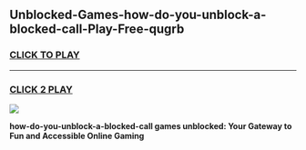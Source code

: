 
## Unblocked-Games-how-do-you-unblock-a-blocked-call-Play-Free-qugrb
<h3>
<a href="https://premium76.site?title=how-do-you-unblock-a-blocked-call&ref=21A">CLICK TO PLAY</a></h3>
<hr>

<h3>
<a href="https://premium76.site?title=how-do-you-unblock-a-blocked-call&ref=21A">CLICK 2 PLAY</a>
  
</h3>

<a href="https://premium76.site?title=how-do-you-unblock-a-blocked-call&ref=21A"><img src="https://clearcache.store/games.png"></a>


**how-do-you-unblock-a-blocked-call games unblocked: Your Gateway to Fun and Accessible Online Gaming**
